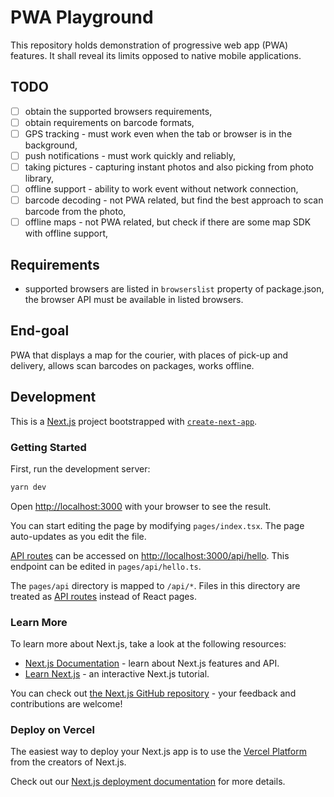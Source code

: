 # PWA Playground

This repository holds demonstration of progressive web app (PWA) features. It shall reveal its
limits opposed to native mobile applications.

## TODO

- [ ] obtain the supported browsers requirements,
- [ ] obtain requirements on barcode formats,
- [ ] GPS tracking - must work even when the tab or browser is in the background,
- [ ] push notifications - must work quickly and reliably,
- [ ] taking pictures - capturing instant photos and also picking from photo library,
- [ ] offline support - ability to work event without network connection,
- [ ] barcode decoding - not PWA related, but find the best approach to scan barcode from the photo,
- [ ] offline maps - not PWA related, but check if there are some map SDK with offline support,

## Requirements

- supported browsers are listed in `browserslist` property of package.json, the browser API must be
  available in listed browsers.

## End-goal

PWA that displays a map for the courier, with places of pick-up and delivery, allows scan barcodes
on
packages, works offline.

## Development

This is a [Next.js](https://nextjs.org/) project bootstrapped
with [`create-next-app`](https://github.com/vercel/next.js/tree/canary/packages/create-next-app).

### Getting Started

First, run the development server:

```bash
yarn dev
```

Open [http://localhost:3000](http://localhost:3000) with your browser to see the result.

You can start editing the page by modifying `pages/index.tsx`. The page auto-updates as you edit the
file.

[API routes](https://nextjs.org/docs/api-routes/introduction) can be accessed
on [http://localhost:3000/api/hello](http://localhost:3000/api/hello). This endpoint can be edited
in `pages/api/hello.ts`.

The `pages/api` directory is mapped to `/api/*`. Files in this directory are treated
as [API routes](https://nextjs.org/docs/api-routes/introduction) instead of React pages.

### Learn More

To learn more about Next.js, take a look at the following resources:

- [Next.js Documentation](https://nextjs.org/docs) - learn about Next.js features and API.
- [Learn Next.js](https://nextjs.org/learn) - an interactive Next.js tutorial.

You can check out [the Next.js GitHub repository](https://github.com/vercel/next.js/) - your
feedback and contributions are welcome!

### Deploy on Vercel

The easiest way to deploy your Next.js app is to use
the [Vercel Platform](https://vercel.com/new?utm_medium=default-template&filter=next.js&utm_source=create-next-app&utm_campaign=create-next-app-readme)
from the creators of Next.js.

Check out our [Next.js deployment documentation](https://nextjs.org/docs/deployment) for more
details.


